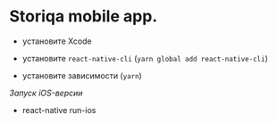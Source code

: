# Storiqa mobile app.

- установите Xcode
- установите `react-native-cli` (`yarn global add react-native-cli`)

- установите зависимости (`yarn`)

*Запуск iOS-версии*
- react-native run-ios
